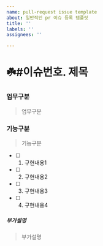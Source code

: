 ```yaml
---
name: pull-request issue template
about: 일반적인 pr 이슈 등록 템플릿
title: ''
labels: ''
assignees: ''

---
```


# ☘️#이슈번호. 제목

### 업무구분
>업무구분

### 기능구분
>기능구분

- [ ] 1. 구현내용1
- [ ] 2. 구현내용2
- [ ] 3. 구현내용3
- [ ] 4. 구현내용4

##### 부가설명
>부가설명
